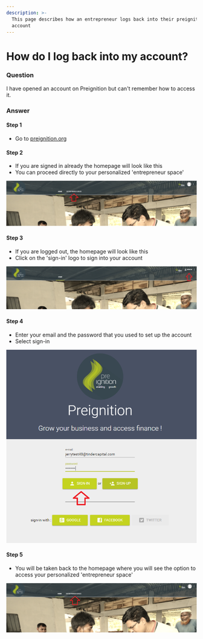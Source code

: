 ```yaml
---
description: >-
  This page describes how an entrepreneur logs back into their preignition
  account
---
```


# How do I log back into my account?

### Question

I have opened an account on Preignition but can't remember how to access it.

### Answer

#### Step 1

* Go to [preignition.org](https://preignition.org/main/home)

#### Step 2

*  If you are signed in already the homepage will look like this
* You can proceed directly to your personalized 'entrepreneur space'

![](../.gitbook/assets/image_guide%20%2874%29.png)

#### Step 3

* If you are logged out, the homepage will look like this
* Click on the 'sign-in' logo to sign into your account

![](../.gitbook/assets/image_guide%20%281%29.png)

#### Step 4

* Enter your email and the password that you used to set up the account
* Select sign-in

![](../.gitbook/assets/image_guide%20%2833%29.png)

#### Step 5

* You will be taken back to the homepage where you will see the option to access your personalized 'entrepreneur space'

![](../.gitbook/assets/image_guide%20%28103%29.png)

